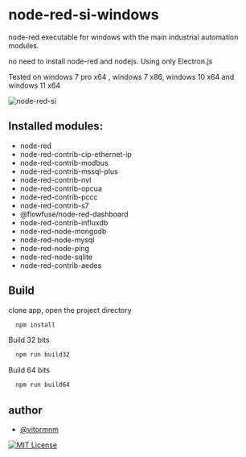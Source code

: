 
# node-red-si-windows

node-red executable for windows with the main industrial automation modules.

no need to install node-red and nodejs.
Using only Electron.js

Tested on windows 7 pro x64 ,  windows 7 x86, windows 10 x64 and windows 11 x64

![node-red-si](/resources/node-red-si-demonstration.gif) 


##  Installed modules:
- node-red
- node-red-contrib-cip-ethernet-ip
- node-red-contrib-modbus
- node-red-contrib-mssql-plus
- node-red-contrib-nvl
- node-red-contrib-opcua
- node-red-contrib-pccc
- node-red-contrib-s7
- @flowfuse/node-red-dashboard
- node-red-contrib-influxdb
- node-red-node-mongodb
- node-red-node-mysql
- node-red-node-ping
- node-red-node-sqlite
- node-red-contrib-aedes
## Build

clone app, open the project directory

```bash
  npm install
```
Build 32 bits
```bash
  npm run build32
```
Build 64 bits
```bash
  npm run build64
```


## author

- [@vitormnm](https://www.linkedin.com/in/vitor-neves-940638152/)



[![MIT License](https://img.shields.io/badge/License-MIT-green.svg)](https://choosealicense.com/licenses/mit/)


